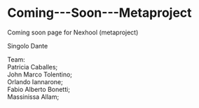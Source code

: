 # Coming---Soon---Metaproject
Coming soon page for Nexhool (metaproject)

Singolo Dante

Team: <br>
Patricia Caballes; <br>
John Marco Tolentino;<br>
Orlando Iannarone;<br>
Fabio Alberto Bonetti;<br>
Massinissa Allam;<br>

